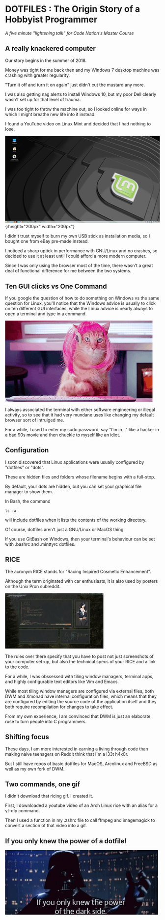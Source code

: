 # DOTFILES : The Origin Story of a Hobbyist Programmer

*A five minute "lightening talk" for Code Nation's Master Course*

## A really knackered computer

Our story begins in the summer of 2018. 

Money was tight for me back then and my Windows 7 desktop machine was crashing with greater regularity.

"Turn it off and turn it on again" just didn't cut the mustard any more.

I was also getting nag alerts to install Windows 10, but my poor Dell clearly wasn't set up for that level of trauma.

I was too tight to throw the machine out, so I looked online for ways in which I might breathe new life into it instead.

I found a YouTube video on Linux Mint and decided that I had nothing to lose.

![](linux-mint.gif){:height="200px" width="200px"}

I didn't trust myself to burn my own USB stick as installation media, so I bought one from eBay pre-made instead.

I noticed a sharp uptick in performance with GNU/Linux and no crashes, so decided to use it at least until I could afford a more modern computer.

Since I was only using the browser most of the time, there wasn't a great deal of functional difference for me between the two systems.

## Ten GUI clicks vs One Command

If you google the question of how to do something on Windows vs the same question for Linux, you'll notice that the Windows advice is usually to click on ten different GUI interfaces, while the Linux advice is nearly always to open a terminal and type in a command.

![](hacker.gif)

I always associated the terminal with either software engineering or illegal activity, so to see that it had very mundane uses like changing my default browser sort of intruiged me.

For a while, I used to enter my sudo password, say "I'm in..." like a hacker in a bad 90s movie and then chuckle to myself like an idiot.

## Configuration

I soon discovered that Linux applications were usually configured by "dotfiles" or "dots".

These are hidden files and folders whose filename begins with a full-stop.

By default, your dots are hidden, but you can set your graphical file manager to show them.

In Bash, the command

```
ls -a
```

will include dotfiles when it lists the contents of the working directory.

Of course, dotfiles aren't just a GNU/Linux or MacOS thing.

If you use GitBash on Windows, then your terminal's behaviour can be set with .bashrc and .minttyrc dotfiles.

## RICE

The acronym RICE stands for "Racing Inspired Cosmetic Enhancement".

Although the term originated with car enthusiasts, it is also used by posters on the Unix Pron subreddit.

![](unix-pron.gif)

The rules over there specify that you have to post not just screenshots of your computer set-up, but also the technical specs of your RICE and a link to the code.

For a while, I was obssessed with tiling window managers, terminal apps, and highly configurable text editors like Vim and Emacs.

While most tiling window managers are configured via external files, both DWM and Xmonad have internal configuration files, which means that they are configured by editing the source code of the application itself and they both require recompilation for changes to take effect.

From my own experience, I am convinced that DWM is just an elaborate ruse to turn people into C programmers.

## Shifting focus

These days, I am more interested in earning a living through code than making naive teenagers on Reddit think that I'm a l33t h4x0r.

But I still have repos of basic dotfiles for MacOS, Arcolinux and FreeBSD as well as my own fork of DWM.

## Two commands, one gif

I didn't download that ricing gif. I created it.

First, I downloaded a youtube video of an Arch Linux rice with an alias for a yt-dlp command.

Then I used a function in my .zshrc file to call ffmpeg and imagemagick to convert a section of that video into a gif.

## If you only knew the power of a dotfile!

![](darth-vader.gif)

